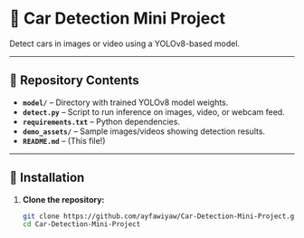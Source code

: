 # 🚗 Car Detection Mini Project

Detect cars in images or video using a YOLOv8-based model.

---

## 📁 Repository Contents

- **`model/`** – Directory with trained YOLOv8 model weights.
- **`detect.py`** – Script to run inference on images, video, or webcam feed.
- **`requirements.txt`** – Python dependencies.
- **`demo_assets/`** – Sample images/videos showing detection results.
- **`README.md`** – (This file!)

---

## 🔧 Installation

1. **Clone the repository:**

   ```bash
   git clone https://github.com/ayfawiyaw/Car-Detection-Mini-Project.git
   cd Car-Detection-Mini-Project
